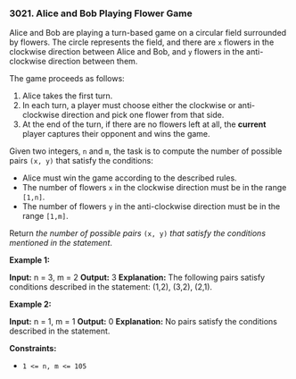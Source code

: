 ### 3021\. Alice and Bob Playing Flower Game

Alice and Bob are playing a turn-based game on a circular field surrounded by flowers. The circle represents the field, and there are `x` flowers in the clockwise direction between Alice and Bob, and `y` flowers in the anti-clockwise direction between them.

The game proceeds as follows:

1.  Alice takes the first turn.
2.  In each turn, a player must choose either the clockwise or anti-clockwise direction and pick one flower from that side.
3.  At the end of the turn, if there are no flowers left at all, the **current** player captures their opponent and wins the game.

Given two integers, `n` and `m`, the task is to compute the number of possible pairs `(x, y)` that satisfy the conditions:

*   Alice must win the game according to the described rules.
*   The number of flowers `x` in the clockwise direction must be in the range `[1,n]`.
*   The number of flowers `y` in the anti-clockwise direction must be in the range `[1,m]`.

Return _the number of possible pairs_ `(x, y)` _that satisfy the conditions mentioned in the statement_.

**Example 1:**

**Input:** n = 3, m = 2
**Output:** 3
**Explanation:** The following pairs satisfy conditions described in the statement: (1,2), (3,2), (2,1).

**Example 2:**

**Input:** n = 1, m = 1
**Output:** 0
**Explanation:** No pairs satisfy the conditions described in the statement.

**Constraints:**

*   `1 <= n, m <= 105`
